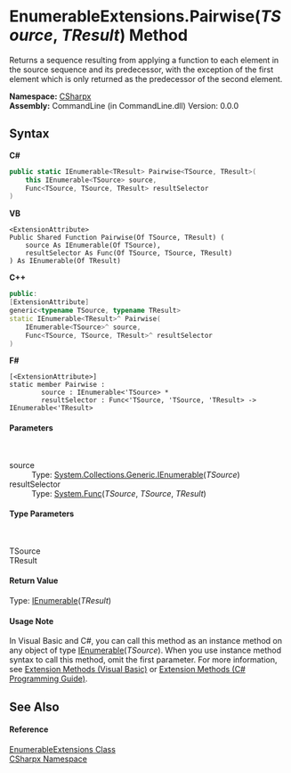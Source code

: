 # EnumerableExtensions.Pairwise(*TSource*, *TResult*) Method 
 

Returns a sequence resulting from applying a function to each element in the source sequence and its predecessor, with the exception of the first element which is only returned as the predecessor of the second element.

**Namespace:**&nbsp;<a href="N_CSharpx">CSharpx</a><br />**Assembly:**&nbsp;CommandLine (in CommandLine.dll) Version: 0.0.0

## Syntax

**C#**<br />
``` C#
public static IEnumerable<TResult> Pairwise<TSource, TResult>(
	this IEnumerable<TSource> source,
	Func<TSource, TSource, TResult> resultSelector
)

```

**VB**<br />
``` VB
<ExtensionAttribute>
Public Shared Function Pairwise(Of TSource, TResult) ( 
	source As IEnumerable(Of TSource),
	resultSelector As Func(Of TSource, TSource, TResult)
) As IEnumerable(Of TResult)
```

**C++**<br />
``` C++
public:
[ExtensionAttribute]
generic<typename TSource, typename TResult>
static IEnumerable<TResult>^ Pairwise(
	IEnumerable<TSource>^ source, 
	Func<TSource, TSource, TResult>^ resultSelector
)
```

**F#**<br />
``` F#
[<ExtensionAttribute>]
static member Pairwise : 
        source : IEnumerable<'TSource> * 
        resultSelector : Func<'TSource, 'TSource, 'TResult> -> IEnumerable<'TResult> 

```


#### Parameters
&nbsp;<dl><dt>source</dt><dd>Type: <a href="https://docs.microsoft.com/dotnet/api/system.collections.generic.ienumerable-1" target="_blank">System.Collections.Generic.IEnumerable</a>(*TSource*)<br /></dd><dt>resultSelector</dt><dd>Type: <a href="https://docs.microsoft.com/dotnet/api/system.func-3" target="_blank">System.Func</a>(*TSource*, *TSource*, *TResult*)<br /></dd></dl>

#### Type Parameters
&nbsp;<dl><dt>TSource</dt><dd /><dt>TResult</dt><dd /></dl>

#### Return Value
Type: <a href="https://docs.microsoft.com/dotnet/api/system.collections.generic.ienumerable-1" target="_blank">IEnumerable</a>(*TResult*)

#### Usage Note
In Visual Basic and C#, you can call this method as an instance method on any object of type <a href="https://docs.microsoft.com/dotnet/api/system.collections.generic.ienumerable-1" target="_blank">IEnumerable</a>(*TSource*). When you use instance method syntax to call this method, omit the first parameter. For more information, see <a href="https://docs.microsoft.com/dotnet/visual-basic/programming-guide/language-features/procedures/extension-methods">Extension Methods (Visual Basic)</a> or <a href="https://docs.microsoft.com/dotnet/csharp/programming-guide/classes-and-structs/extension-methods">Extension Methods (C# Programming Guide)</a>.

## See Also


#### Reference
<a href="T_CSharpx_EnumerableExtensions">EnumerableExtensions Class</a><br /><a href="N_CSharpx">CSharpx Namespace</a><br />